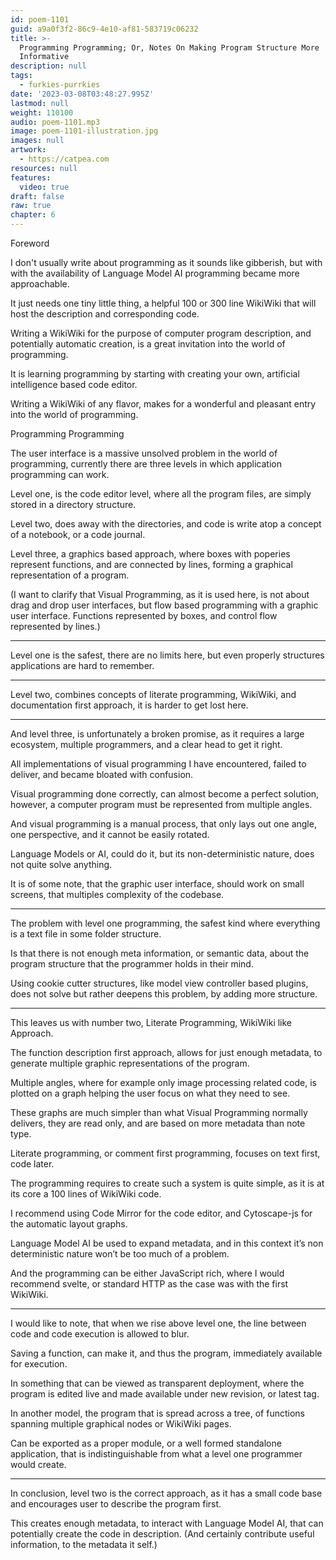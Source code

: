 ```yaml
---
id: poem-1101
guid: a9a0f3f2-86c9-4e10-af81-583719c06232
title: >-
  Programming Programming; Or, Notes On Making Program Structure More
  Informative
description: null
tags:
  - furkies-purrkies
date: '2023-03-08T03:48:27.995Z'
lastmod: null
weight: 110100
audio: poem-1101.mp3
image: poem-1101-illustration.jpg
images: null
artwork:
  - https://catpea.com
resources: null
features:
  video: true
draft: false
raw: true
chapter: 6
---
```


Foreword

I don't usually write about programming as it sounds like gibberish,
but with with the availability of Language Model AI programming became more approachable.

It just needs one tiny little thing,
a helpful 100 or 300 line WikiWiki that will host the description and corresponding code.

Writing a WikiWiki for the purpose of computer program description,
and potentially automatic creation, is a great invitation into the world of programming.

It is learning programming by starting with creating your own,
artificial intelligence based code editor.

Writing a WikiWiki of any flavor,
makes for a wonderful and pleasant entry into the world of programming.


Programming Programming

The user interface is a massive unsolved problem in the world of programming,
currently there are three levels in which application programming can work.

Level one, is the code editor level, where all the program files,
are simply stored in a directory structure.

Level two, does away with the directories,
and code is write atop a concept of a notebook, or a code journal.

Level three, a graphics based approach, where boxes with poperies represent functions,
and are connected by lines, forming a graphical representation of a program.

(I want to clarify that Visual Programming, as it is used here,
is not about drag and drop user interfaces, but flow based programming with a graphic user interface. Functions represented by boxes, and control flow represented by lines.)

---

Level one is the safest, there are no limits here,
but even properly structures applications are hard to remember.

---

Level two, combines concepts of literate programming, WikiWiki,
and documentation first approach, it is harder to get lost here.

---

And level three, is unfortunately a broken promise,
as it requires a large ecosystem, multiple programmers, and a clear head to get it right.

All implementations of visual programming I have encountered,
failed to deliver, and became bloated with confusion.

Visual programming done correctly, can almost become a perfect solution,
however, a computer program must be represented from multiple angles.

And visual programming is a manual process, that only lays out one angle,
one perspective, and it cannot be easily rotated.

Language Models or AI, could do it,
but its non-deterministic nature, does not quite solve anything.

It is of some note, that the graphic user interface,
should work on small screens, that multiples complexity of the codebase.

---

The problem with level one programming,
the safest kind where everything is a text file in some folder structure.

Is that there is not enough meta information, or semantic data,
about the program structure that the programmer holds in their mind.

Using cookie cutter structures, like model view controller based plugins,
does not solve but rather deepens this problem, by adding more structure.

---

This leaves us with number two, Literate Programming,
WikiWiki like Approach.

The function description first approach, allows for just enough metadata,
to generate multiple graphic representations of the program.

Multiple angles, where for example only image processing related code,
is plotted on a graph helping the user focus on what they need to see.

These graphs are much simpler than what Visual Programming normally delivers,
they are read only, and are based on more metadata than note type.

Literate programming, or comment first programming,
focuses on text first, code later.

The programming requires to create such a system is quite simple,
as it is at its core a 100 lines of WikiWiki code.

I recommend using Code Mirror for the code editor,
and Cytoscape-js for the automatic layout graphs.

Language Model AI be used to expand metadata,
and in this context it’s non deterministic nature won’t be too much of a problem.

And the programming can be either JavaScript rich, where I would recommend svelte,
or standard HTTP as the case was with the first WikiWiki.

---

I would like to note, that when we rise above level one,
the line between code and code execution is allowed to blur.

Saving a function, can make it, and thus the program,
immediately available for execution.

In something that can be viewed as transparent deployment,
where the program is edited live and made available under new revision, or latest tag.

In another model, the program that is spread across a tree,
of functions spanning multiple graphical nodes or WikiWiki pages.

Can be exported as a proper module, or a well formed standalone application,
that is indistinguishable from what a level one programmer would create.

---

In conclusion, level two is the correct approach,
as it has a small code base and encourages user to describe the program first.

This creates enough metadata, to interact with Language Model AI,
that can potentially create the code in description. (And certainly contribute useful information, to the metadata it self.)
